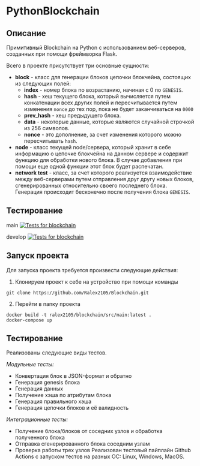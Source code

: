 # PythonBlockchain

## Описание
Примитивный Blockchain на Python с использованием веб-серверов, созданных при помощи фреймворка Flask.

Всего в проекте присутствует три основные сущности:
- **block** - класс для генерации блоков цепочки блокчейна, состоящих из следующих полей:
    - **index** - номер блока по возрастанию, начиная с 0 по `GENESIS`.
    - **hash** - хеш текущего блока, который вычисляется путем конкатенации всех других полей и пересчитывается путем изменения `nonce` до тех пор, пока не будет заканчиваться на `0000`
    - **prev_hash** - хеш предыдущего блока.
    - **data** - некоторые данные, которые являются случайной строчкой из 256 символов.
    - **nonce** - это дополнение, за счет изменения которого можно пересчитывать `hash`.
- **node** - класс текущей node/сервера, который хранит в себе информацию о цепочке блокчейна на данном сервере и содержит функцию для обработки нового блока. В случае добавления при помощи еще одной функции этот блок будет распечатан.
- **network test** - класс, за счет которого реализуется взаимодействие между веб-серверами путем отправления друг другу новых блоков, сгенерированных относительно своего последнего блока. Генерация происходит бесконечно после получения блока `GENESIS`.

## Тестирование

main [![Tests for blockchain](https://github.com/Ralex2105/Blockchain/actions/workflows/python-app.yml/badge.svg?branch=main)](https://github.com/Ralex2105/Blockchain/actions/workflows/python-app.yml)

develop [![Tests for blockchain](https://github.com/Ralex2105/Blockchain/actions/workflows/python-app.yml/badge.svg?branch=develop)](https://github.com/Ralex2105/Blockchain/actions/workflows/python-app.yml)

## Запуск проекта
Для запуска проекта требуется произвести следующие действия:

1)  Клонируем проект к себе на устройство при помощи команды

```git clone https://github.com/Ralex2105/Blockchain.git```

2) Перейти в папку проекта

```
docker build -t ralex2105/blockchain/src/main:latest .
docker-compose up 
```

## Тестирование

Реализованы следующие виды тестов.

*Модульные тесты:*
* Конвертация блок в JSON-формат и обратно
* Генерация genesis блока
* Генерация данных
* Получение хэша по атрибутам блока
* Генерация правильного хэша
* Генерация цепочки блоков и её валидность

*Интеграционные тесты:*
* Получение блока/блоков от соседних узлов и обработка полученного блока
* Отправка сгенерированного блока соседним узлам
* Проверка работы трех узлов
  Реализован тестовый пайплайн Github Actions с запуском тестов на разных ОС: Linux, Windows, MacOS.